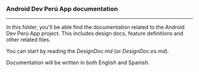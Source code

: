 ### Android Dev Perú App documentation
---

In this folder, you'll be able find the documentation related to the Android Dev Perú App project. This includes design docs, feature definitions and other related files.

You can start by reading the _DesignDoc.md_ (or _DesignDoc.es.md_).

Documentation will be written in both English and Spanish.